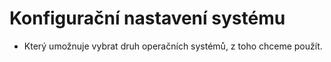 # Konfigurační nastavení systému

- Který umožnuje vybrat druh operačních systémů, z toho chceme použít.
